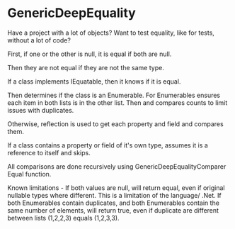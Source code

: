 # GenericDeepEquality
Have a project with a lot of objects? Want to test equality, like for tests, without a lot of code?

First, if one or the other is null, it is equal if both are null.

Then they are not equal if they are not the same type.

If a class implements IEquatable, then it knows if it is equal.

Then determines if the class is an Enumerable. For Enumerables ensures each item in both lists is in the other list. Then and compares counts to limit issues with duplicates.

Otherwise, reflection is used to get each property and field and compares them.

If a class contains a property or field of it's own type, assumes it is a reference to itself and skips.

All comparisons are done recursively using GenericDeepEqualityComparer Equal function.

Known limitations - 
    If both values are null, will return equal, even if original nullable types where different. This is a limitation of the language/ .Net.
    If both Enumerables contain duplicates, and both Enumerables contain the same number of elements, will return true, even if duplicate are different between lists
      (1,2,2,3) equals (1,2,3,3).
